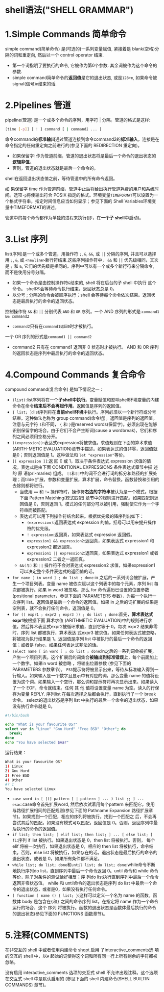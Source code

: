 # shell语法("SHELL GRAMMAR")
# 1.Simple Commands 简单命令
simple command(简单命令) 是(可选的)一系列变量赋值, 紧接着是 blank(空格)分隔的词和重定向, 然后以一个 control operator 结束. 

* 第一个词指明了要执行的命令, 它被作为第0个参数. 其余词被作为这个命令的参数.
* simple command简单命令的**返回值**是它的退出状态, 或是`128+n`, 如果命令被signal(信号)`n`结束的话.

# 2.Pipelines 管道
pipeline(管道) 是一个或多个命令的序列，用字符 | 分隔。管道的格式是这样:

```bash
[time [-p]] [ ! ] command [ | command2 ... ]
```

命令command的**标准输出**通过管道连接到命令command2的**标准输入**。连接是在命令指定的任何重定向之前进行的(参见下面的 REDIRECTION 重定向)。

* 如果保留字`!`作为管道前缀，管道的退出状态将是最后一个命令的退出状态的**逻辑非值**。
* 否则，管道的退出状态就是最后一个命令的。 

shell在返回退出状态值之前，等待管道中的所有命令返回。

如 果保留字 time 作为管道前缀，管道中止后将给出执行管道耗费的用户和系统时间。选项`-p`将使输出符合 POSIX 指定的格式。环境变量`TIMEFORMAT`可以设置为一个格式字符串，指定时间信息应当如何显示；参见下面的 Shell Variables环境变量中TIMEFORMAT的讲述。

管道中的每个命令都作为单独的进程来执行(即，在**一个子 shell**中启动)。

# 3.List 序列

list(序列)是一个或多个管道，用操作符 `;`, `&`, `&&`, 或 `││` 分隔的序列, 并且可以选择用 `;`, `&`, 或 `<newline>`新行符结束.这些序列操作符中， `&&` 和 `││` 优先级相同，其次是 `;` 和 `&`, 它们的优先级是相同的。序列中可以有一个或多个新行符来分隔命令，而不是使用分号分隔。

* 如果一个命令是由控制操作符`&`结束的, shell 将在后台的子 shell 中执行 这个 命令。 shell不会等待命令执行结束，返回状态总是 0。
* 以分号 ; 分隔的命令会被顺序执行；shell 会等待每个命令依次结束。返回状态是最后执行的命令的返回状态。

控制操作符 `&&` 和 `││` 分别代表 `AND` 和 `OR` 序列。一个 AND 序列的形式是:`command1 && command2`

* `command2`只有在`command1返回0`时才被执行。

 一个 OR 序列的形式是`command1 ││ command2`

 * command2  只有在 command1 返回非 0 状态时才被执行。
AND 和 OR 序列的返回状态是序列中最后执行的命令的返回状态。

# 4.Compound Commands 复合命令

compound command(复合命令) 是如下情况之一：

* `(list)`:list序列将在一个**子shell中执行**。变量赋值和影响shell环境变量的内建命令在命令**结束后不会再起作用**。返回值是序列的返回值。
* `{ list; }`:list序列将在**当前shell环境**中执行。序列必须以一个新行符或分号结束。这种做法也称为 group command(命令组)。返回值是序列的返回值。注意与元字符 `(`和不同， `{` 和 `}`是reserved words(保留字)，必须出现在能够识别保留字的场合。由于它们不会产生断词(cause a wordbreak)，它们和序列之间必须用空格分开。
* `((expression))`:表达式expression将被求值。求值规则在下面的算术求值(ARITH-METIC EVALUATION)章节中描述。如果表达式的值非零，返回值就是0；否则返回值是 1。这种做法和 `let "expression"`等价。
* `[[ expression ]]`:返 回 0 或 1，取决于条件表达式 expression 求值的情况。表达式是由下面 CONDITIONAL EXPRESSIONS 条件表达式章节中描 述 的 原 语(pri-maries) 组成。 `[[`和`]]`中的词不会进行词的拆分和路径的扩展处理；而tilde 扩展，参数和变量扩展，算术扩展，命令替换，函数替换和引用的去除则都将进行。
  * 当使用 `==` 和 `!=` 操作符时，操作符**右边的字符串**被认为是一个模式，根据下面 Pattern Matching(模式匹配) 章节中的规则进行匹配。如果匹配则返回值是 0，否则返回 1。模式的任何部分可以被引用，强制使它作为一个字符串而被匹配。
  * 表达式可以用下列操作符结合起来。根据优先级的降序列出如下：
    * `(expression)`:返回表达式 expression 的值。括号可以用来提升操作符的优先级。
    * `! expression`:返回真，如果表达式 expression 返回假。
    * `expression1 && expression2`:返回真，如果表达式 expression1 和 expression2 都返回真。
    * `expression1 || expression2`:返回真，如果表达式 expression1 或者 expression2 二者之一返回真。
  * `&&(与)` 和 `||` 操作符不会对表达式 expression2 求值，如果expression1 可以决定整个条件表达式的返回值的话。
* `for name [ in word ] ; do list ; done`:in  之后的一系列词会被扩展，产生一个项目列表。变量 name 被依次赋以这个列表中的每个元素，序列 list 每次都被执行。如果 in word  被忽略，那么 for 命令遍历已设置的位置参数(positional parameter，参见下面的 PARAMETERS 参数)，为每一个执行一次序列 list。返回值是最后一个命令的返回值。如果 in 之后的词扩展的结果是空列表，就不会执行任何命令，返回值是 0。
* `for (( expr1 ; expr2 ; expr3 )) ; do list ; done`:首先，**算术表达式expr1**被根据下面 算术求值  (ARITHMETIC  EVALUATION)中的规则进行求值。然后算术表达式expr2被循环求值，直到它等于 0。每次 expr2 结果非零时，序列 list 都被执行，算术表达 式expr3 被求值。如果任何表达式被忽略，将被视为执行结果是 1。返回值是序列 list 中被执行的最后一个命令的返回值；或者是 false，如果任何表达式非法的话。
* `select name [ in word ] ; do list ; done`:in之后的一系列词会被扩展，产生一个项目列表。这个扩展后的词集合**被输出到标准错误上**，每个前面加上一个数字。如果in word 被忽略 ，将输出位置参数 (参见下面的 PARAMETERS 参数章节)。 `PS3`提示符将被显示出来，等待从标准输入得到一行输入。如果输入是一个数字且显示中有对应的词，那么变量 name 的值将设置为这个词。如果输入一个空行，那么词和提示符将再次显示出来。如果读入了一个 EOF，命令就结束。任何 其 他 值将设置变量 name 为空。读入的行保存为变量 REPLY.  序列list 在每次选择之后都会执行，直到执行了一个 break 命令。    select的退出状态是序列 list 中执行的最后一个命令的退出状态，如果没有执行命令就是 0。

```bash
#!/bin/bash

echo "What is your favourite OS?"
select var in "Linux" "Gnu Hurd" "Free BSD" "Other"; do
  break;
done
echo "You have selected $var"
```

运行结果：

```bash
What is your favourite OS?
1) Linux
2) Gnu Hurd
3) Free BSD
4) Other
#? 1
You have selected Linux
```
* `case word in [ [(] pattern [ | pattern ] ... ) list ;; ] ... esac`:case命令首先扩展word, 然后依次试着用每个pattern 来匹配它，使用 与路径扩展相同的匹配规则(参见下面的 Pathname Expansion 路径扩展章节)。如果找到一个匹配，相应的序列将被执行。找到一个匹配之 后，不会再尝试其后的匹配。如果没有模式可以匹配，返回值是 0。否则，返回序列中最后执行的命令的返回值。
* `if list; then list; [ elif list; then list; ] ... [ else list; ] fi`:序列 if list 被执行。如果退出状态是 0，then list 将被执行。否则， 每个 elif 将被一次执行，如果退出状态是 0，相应的 then list 将被执行，命令结束。否则，else list 将被执行，如果存在的话。退出状态是最后执行的命令的退出状态，或者是 0，如果所有条件都不满足。
* `while list; do list; done`和`until list; do list; done`:while命令不断地执行序列do list，直到序列中最后一个命令返回 0。until 命令和 while 命令等价，除了对条件的测试恰好相反；序 列do list执行直到序列中最后一个命令返回非零状态值。 while 和 until命令的退出状态是序列 do list 中最后一个命令的退出状态，或者是0，如果没有执行任何命令。
* `[ function ] name () { list; }`:这样可以定义一个名为 name 的函数。函数体 body 是包含在`{`和`}` 之间的命令序列 list。在指定将 name 作为一个命令运行的场合，这个 序列 将被执行。函数的退出状态是函数体最后执行的命令的退出状态(参见下面的 FUNCTIONS 函数章节)。

# 5.注释(COMMENTS)

在非交互的 shell 中或者使用内建命令 shopt 启用 了interactive_comments选 项的交互的 shell 中，以`#` 起始的词使得这个词和所有同一行上所有剩余的字符都被忽略。

没有启用 interactive_comments 选项的交互式 shell 不允许出现注释。这个选项在交互式 shell 中是默认启用的 (参见下面的 shell 内建命令(SHELL BUILTIN COMMANDS) 章节)。
